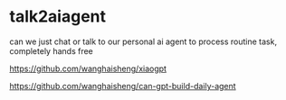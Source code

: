 # talk2aiagent
can we just chat or talk to our personal ai agent to process routine task, completely hands free


https://github.com/wanghaisheng/xiaogpt

https://github.com/wanghaisheng/can-gpt-build-daily-agent
